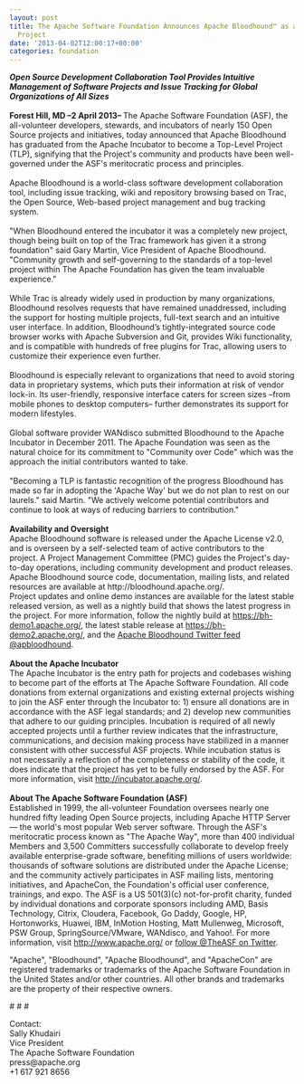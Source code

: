 ```yaml
---
layout: post
title: The Apache Software Foundation Announces Apache Bloodhound™ as a Top-Level
  Project
date: '2013-04-02T12:00:17+00:00'
categories: foundation
---
```

<div><b><i>Open Source Development Collaboration Tool Provides Intuitive Management of Software Projects and Issue Tracking for Global Organizations of All Sizes</i></b></div> 
  <div><b><br />Forest Hill, MD –2 April 2013– </b>The Apache Software Foundation (ASF), the all-volunteer developers, stewards, and incubators of nearly 150 Open Source projects and initiatives, today announced that Apache Bloodhound has graduated from the Apache Incubator to become a Top-Level Project (TLP), signifying that the Project's community and products have been well-governed under the ASF's meritocratic process and principles.</div> 
  <div><br />Apache Bloodhound is a world-class software development collaboration tool, including issue tracking, wiki and repository browsing based on Trac, the Open Source, Web-based project management and bug tracking system.</div> 
  <div><br />&quot;When Bloodhound entered the incubator it was a completely new project, though being built on top of the Trac framework has given it a strong foundation&quot; said Gary Martin, Vice President of Apache Bloodhound. &quot;Community growth and self-governing to the standards of a top-level project within The Apache Foundation has given the team invaluable experience.&quot;</div> 
  <div><br />While Trac is already widely used in production by many organizations, Bloodhound resolves requests that have remained unaddressed, including the support for hosting multiple projects, full-text search and an intuitive user interface. In addition, Bloodhound’s tightly-integrated source code browser works with Apache Subversion and Git, provides Wiki functionality, and is compatible with hundreds of free plugins for Trac, allowing users to customize their experience even further.</div> 
  <div><br />Bloodhound is especially relevant to organizations that need to avoid storing data in proprietary systems, which puts their information at risk of vendor lock-in. Its user-friendly, responsive interface caters for screen sizes –from mobile phones to desktop computers– further demonstrates its support for modern lifestyles.</div> 
  <div><br />Global software provider WANdisco submitted Bloodhound to the Apache Incubator in December 2011. The Apache Foundation was seen as the natural choice for its commitment to &quot;Community over Code&quot; which was the approach the initial contributors wanted to take.</div> 
  <div><br />&quot;Becoming a TLP is fantastic recognition of the progress Bloodhound has made so far in adopting the 'Apache Way' but we do not plan to rest on our laurels.&quot; said Martin. &quot;We actively welcome potential contributors and continue to look at ways of reducing barriers to contribution.&quot;</div> 
  <div><b><br />Availability and Oversight</b></div> 
  <div>Apache Bloodhound software is released under the Apache License v2.0, and is overseen by a self-selected team of active contributors to the project. A Project Management Committee (PMC) guides the Project's day-to-day operations, including community development and product releases. Apache Bloodhound source code, documentation, mailing lists, and related resources are available at http://bloodhound.apache.org/.&nbsp;</div> 
  <div>Project updates and online demo instances are available for the latest stable released version, as well as a nightly build that shows the latest progress in the project. For more information, follow the nightly build at <a href="https://bh-demo1.apache.org/">https://bh-demo1.apache.org/</a>, the latest stable release at <a href="https://bh-demo2.apache.org/">https://bh-demo2.apache.org/</a>, and the <a href="https://twitter.com/apbloodhound">Apache Bloodhound Twitter feed @apbloodhound</a>.</div> 
  <div><b><br />About the Apache Incubator</b></div> 
  <div>The Apache Incubator is the entry path for projects and codebases wishing to become part of the efforts at The Apache Software Foundation. All code donations from external organizations and existing external projects wishing to join the ASF enter through the Incubator to: 1) ensure all donations are in accordance with the ASF legal standards; and 2) develop new communities that adhere to our guiding principles. Incubation is required of all newly accepted projects until a further review indicates that the infrastructure, communications, and decision making process have stabilized in a manner consistent with other successful ASF projects. While incubation status is not necessarily a reflection of the completeness or stability of the code, it does indicate that the project has yet to be fully endorsed by the ASF. For more information, visit <a href="http://incubator.apache.org/">http://incubator.apache.org/</a>.</div> 
  <div><b><br />About The Apache Software Foundation (ASF)</b></div> 
  <div>Established in 1999, the all-volunteer Foundation oversees nearly one hundred fifty leading Open Source projects, including Apache HTTP Server — the world's most popular Web server software. Through the ASF's meritocratic process known as &quot;The Apache Way&quot;, more than 400 individual Members and 3,500 Committers successfully collaborate to develop freely available enterprise-grade software, benefiting millions of users worldwide: thousands of software solutions are distributed under the Apache License; and the community actively participates in ASF mailing lists, mentoring initiatives, and ApacheCon, the Foundation's official user conference, trainings, and expo. The ASF is a US 501(3)(c) not-for-profit charity, funded by individual donations and corporate sponsors including AMD, Basis Technology, Citrix, Cloudera, Facebook, Go Daddy, Google, HP, Hortonworks, Huawei, IBM, InMotion Hosting, Matt Mullenweg, Microsoft, PSW Group, SpringSource/VMware, WANdisco, and Yahoo!. For more information, visit <a href="http://www.apache.org/">http://www.apache.org/</a> or <a href="https://twitter.com/TheASF">follow @TheASF on Twitter</a>.</div> 
  <p>&quot;Apache&quot;, &quot;Bloodhound&quot;, &quot;Apache Bloodhound&quot;, and &quot;ApacheCon&quot; are registered trademarks or trademarks of the Apache Software Foundation in the United States and/or other countries. All other brands and trademarks are the property of their respective owners.</p> 
  <div> 
    <p># # #</p> 
  </div> 
  <div>Contact:</div> 
  <div>Sally Khudairi</div> 
  <div>Vice President</div> 
  <div>The Apache Software Foundation</div> 
  <div>press@apache.org</div> 
  <div>+1 617 921 8656</div>
